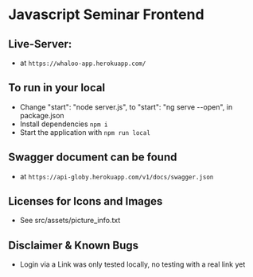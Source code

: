 # Javascript Seminar Frontend

## Live-Server:

- at `https://whaloo-app.herokuapp.com/`


## To run in your local

- Change "start": "node server.js", to "start": "ng serve --open", in package.json
- Install dependencies `npm i`
- Start the application with `npm run local`

## Swagger document can be found

- at `https://api-globy.herokuapp.com/v1/docs/swagger.json`

## Licenses for Icons and Images

- See src/assets/picture_info.txt



## Disclaimer & Known Bugs

- Login via a Link was only tested locally, no testing with a real link yet

